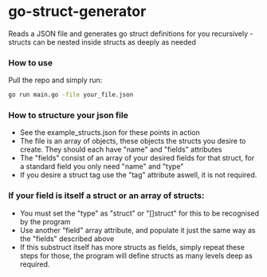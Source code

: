 # go-struct-generator
Reads a JSON file and generates go struct definitions for you recursively - structs can be nested inside structs as deeply as needed

### How to use
Pull the repo and simply run:

```bash
go run main.go -file your_file.json
```

### How to structure your json file
- See the example_structs.json for these points in action
- The file is an array of objects, these objects the structs you desire to create. They should each have "name" and "fields" attributes
- The "fields" consist of an array of your desired fields for that struct, for a standard field you only need "name" and "type"
- If you desire a struct tag use the "tag" attribute aswell, it is not required.


### If your field is itself a struct or an array of structs:
- You must set the "type" as "struct" or "[]struct" for this to be recognised by the program
- Use another "field" array attribute, and populate it just the same way as the "fields" described above
- If this substruct itself has more structs as fields, simply repeat these steps for those, the program will define structs as many levels deep as required.